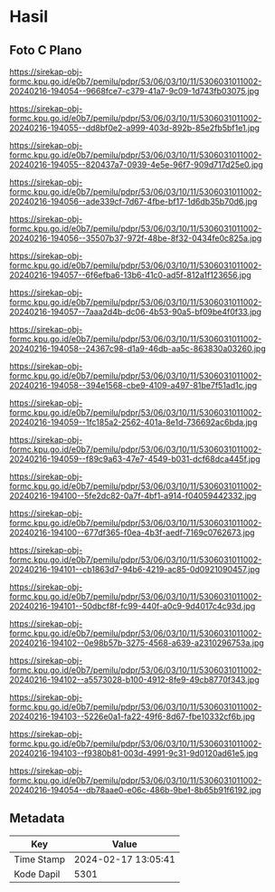 # Hasil

## Foto C Plano

https://sirekap-obj-formc.kpu.go.id/e0b7/pemilu/pdpr/53/06/03/10/11/5306031011002-20240216-194054--9668fce7-c379-41a7-9c09-1d743fb03075.jpg

https://sirekap-obj-formc.kpu.go.id/e0b7/pemilu/pdpr/53/06/03/10/11/5306031011002-20240216-194055--dd8bf0e2-a999-403d-892b-85e2fb5bf1e1.jpg

https://sirekap-obj-formc.kpu.go.id/e0b7/pemilu/pdpr/53/06/03/10/11/5306031011002-20240216-194055--820437a7-0939-4e5e-96f7-909d717d25e0.jpg

https://sirekap-obj-formc.kpu.go.id/e0b7/pemilu/pdpr/53/06/03/10/11/5306031011002-20240216-194056--ade339cf-7d67-4fbe-bf17-1d6db35b70d6.jpg

https://sirekap-obj-formc.kpu.go.id/e0b7/pemilu/pdpr/53/06/03/10/11/5306031011002-20240216-194056--35507b37-972f-48be-8f32-0434fe0c825a.jpg

https://sirekap-obj-formc.kpu.go.id/e0b7/pemilu/pdpr/53/06/03/10/11/5306031011002-20240216-194057--6f6efba6-13b6-41c0-ad5f-812a1f123656.jpg

https://sirekap-obj-formc.kpu.go.id/e0b7/pemilu/pdpr/53/06/03/10/11/5306031011002-20240216-194057--7aaa2d4b-dc06-4b53-90a5-bf09be4f0f33.jpg

https://sirekap-obj-formc.kpu.go.id/e0b7/pemilu/pdpr/53/06/03/10/11/5306031011002-20240216-194058--24367c98-d1a9-46db-aa5c-863830a03260.jpg

https://sirekap-obj-formc.kpu.go.id/e0b7/pemilu/pdpr/53/06/03/10/11/5306031011002-20240216-194058--394e1568-cbe9-4109-a497-81be7f51ad1c.jpg

https://sirekap-obj-formc.kpu.go.id/e0b7/pemilu/pdpr/53/06/03/10/11/5306031011002-20240216-194059--1fc185a2-2562-401a-8e1d-736692ac6bda.jpg

https://sirekap-obj-formc.kpu.go.id/e0b7/pemilu/pdpr/53/06/03/10/11/5306031011002-20240216-194059--f89c9a63-47e7-4549-b031-dcf68dca445f.jpg

https://sirekap-obj-formc.kpu.go.id/e0b7/pemilu/pdpr/53/06/03/10/11/5306031011002-20240216-194100--5fe2dc82-0a7f-4bf1-a914-f04059442332.jpg

https://sirekap-obj-formc.kpu.go.id/e0b7/pemilu/pdpr/53/06/03/10/11/5306031011002-20240216-194100--677df365-f0ea-4b3f-aedf-7169c0762673.jpg

https://sirekap-obj-formc.kpu.go.id/e0b7/pemilu/pdpr/53/06/03/10/11/5306031011002-20240216-194101--cb1863d7-94b6-4219-ac85-0d0921090457.jpg

https://sirekap-obj-formc.kpu.go.id/e0b7/pemilu/pdpr/53/06/03/10/11/5306031011002-20240216-194101--50dbcf8f-fc99-440f-a0c9-9d4017c4c93d.jpg

https://sirekap-obj-formc.kpu.go.id/e0b7/pemilu/pdpr/53/06/03/10/11/5306031011002-20240216-194102--0e98b57b-3275-4568-a639-a2310296753a.jpg

https://sirekap-obj-formc.kpu.go.id/e0b7/pemilu/pdpr/53/06/03/10/11/5306031011002-20240216-194102--a5573028-b100-4912-8fe9-49cb8770f343.jpg

https://sirekap-obj-formc.kpu.go.id/e0b7/pemilu/pdpr/53/06/03/10/11/5306031011002-20240216-194103--5226e0a1-fa22-49f6-8d67-fbe10332cf6b.jpg

https://sirekap-obj-formc.kpu.go.id/e0b7/pemilu/pdpr/53/06/03/10/11/5306031011002-20240216-194103--f9380b81-003d-4991-9c31-9d0120ad61e5.jpg

https://sirekap-obj-formc.kpu.go.id/e0b7/pemilu/pdpr/53/06/03/10/11/5306031011002-20240216-194054--db78aae0-e06c-486b-9be1-8b65b91f6192.jpg


## Metadata

| Key        | Value               |
| ---------- | ------------------- |
| Time Stamp | 2024-02-17 13:05:41 |
| Kode Dapil | 5301                |




